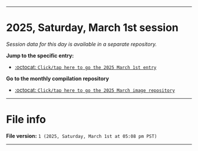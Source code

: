 
***

# 2025, Saturday, March 1st session

_Session data for this day is available in a separate repository._

**Jump to the specific entry:**

- [:octocat: `Click/tap here to go the 2025 March 1st entry`](https://github.com/seanpm2001/SeansLifeArchive_Images_ModernSmurfsVillage_Y2025_V3/tree/SeansLifeArchive_ModernSmurfsVillage_Y2025_V3_Main-dev/2025/03_March/01/)

**Go to the monthly compilation repository**

- [:octocat: `Click/tap here to go the 2025 March image repository`](https://github.com/seanpm2001/SeansLifeArchive_Images_ModernSmurfsVillage_Y2025_V3/)

***

# File info

**File version:** `1 (2025, Saturday, March 1st at 05:08 pm PST)`

***
